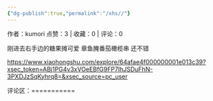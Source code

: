 ```yaml
---
{"dg-publish":true,"permalink":"/xhs//"}
---
```


作者：kumori
点赞：3   |   收藏：0   |   评论：0

刚进去右手边的糖果摊可爱
章鱼腌番茄橄榄串 还不错

https://www.xiaohongshu.com/explore/64afae4f000000001e013c39?xsec_token=ABj1PG4v3xVOeEBfG9FP7lhJSDuFhN-3PXDJzSqKyhrq8=&xsec_source=pc_user

评论区：===========

